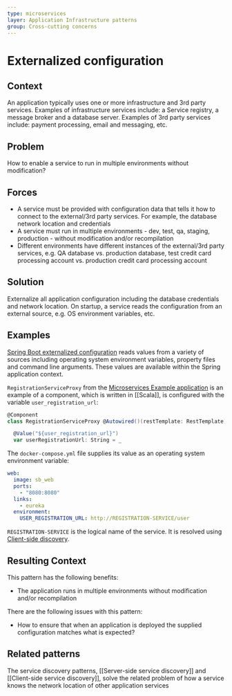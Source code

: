 ```yaml
---
type: microservices
layer: Application Infrastructure patterns
group: Cross-cutting concerns
---
```

# Externalized configuration

## Context

An application typically uses one or more infrastructure and 3rd party services. Examples of infrastructure services include: a Service registry, a message broker and a database server. Examples of 3rd party services include: payment processing, email and messaging, etc.

## Problem

How to enable a service to run in multiple environments without modification?

## Forces

- A service must be provided with configuration data that tells it how to connect to the external/3rd party services. For example, the database network location and credentials
- A service must run in multiple environments - dev, test, qa, staging, production - without modification and/or recompilation
- Different environments have different instances of the external/3rd party services, e.g. QA database vs. production database, test credit card processing account vs. production credit card processing account

## Solution

Externalize all application configuration including the database credentials and network location. On startup, a service reads the configuration from an external source, e.g. OS environment variables, etc.

## Examples

[Spring Boot externalized configuration](https://docs.spring.io/spring-boot/docs/current/reference/html/boot-features-external-config.html) reads values from a variety of sources including operating system environment variables, property files and command line arguments. These values are available within the Spring application context.

`RegistrationServiceProxy` from the [Microservices Example application](https://github.com/cer/microservices-examples) is an example of a component, which is written in [[Scala]], is configured with the variable `user_registration_url`:

```scala
@Component
class RegistrationServiceProxy @Autowired()(restTemplate: RestTemplate) extends RegistrationService {

  @Value("${user_registration_url}")
  var userRegistrationUrl: String = _
```

The `docker-compose.yml` file supplies its value as an operating system environment variable:

```yaml
web:
  image: sb_web
  ports:
    - "8080:8080"
  links:
    - eureka
  environment:
    USER_REGISTRATION_URL: http://REGISTRATION-SERVICE/user
```

`REGISTRATION-SERVICE` is the logical name of the service. It is resolved using [Client-side discovery](https://microservices.io/patterns/client-side-discovery.html).

## Resulting Context

This pattern has the following benefits:
- The application runs in multiple environments without modification and/or recompilation

There are the following issues with this pattern:
- How to ensure that when an application is deployed the supplied configuration matches what is expected?

## Related patterns

The service discovery patterns, [[Server-side service discovery]] and [[Client-side service discovery]], solve the related problem of how a service knows the network location of other application services